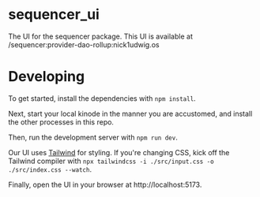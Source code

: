 # sequencer_ui

The UI for the sequencer package. This UI is available at /sequencer:provider-dao-rollup:nick1udwig.os

# Developing

To get started, install the dependencies with `npm install`.

Next, start your local kinode in the manner you are accustomed, and install the other processes in this repo.

Then, run the development server with `npm run dev`.

Our UI uses [Tailwind](https://tailwindcss.com/) for styling.
If you're changing CSS, kick off the Tailwind compiler with `npx tailwindcss -i ./src/input.css -o ./src/index.css --watch`.

Finally, open the UI in your browser at http://localhost:5173.

